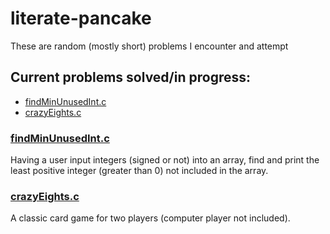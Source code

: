 # literate-pancake
These are random (mostly short) problems I encounter and attempt
## Current problems solved/in progress:
* [findMinUnusedInt.c](https://github.com/sexylexy22/literate-pancake/blob/edit-readme/README.md#findminunusedintc)
* [crazyEights.c](https://github.com/Ehiremen/literate-pancake/blob/edit-readme/README.md#crazyeightsc)

### [findMinUnusedInt.c](findMinUnusedInt.c)
  Having a user input integers (signed or not) into an array, find and print the least positive integer (greater than 0) not included in the array.

### [crazyEights.c](crazyEights.c)
  A classic card game for two players (computer player not included).
